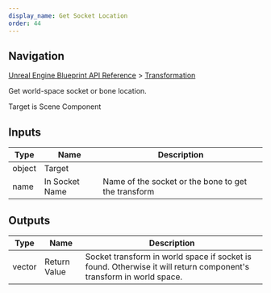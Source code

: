 ```yaml
---
display_name: Get Socket Location
order: 44
---
```

## Navigation

[Unreal Engine Blueprint API Reference](https://dev.epicgames.com/documentation/en-us/unreal-engine/BlueprintAPI) > [Transformation](https://dev.epicgames.com/documentation/en-us/unreal-engine/BlueprintAPI/Transformation)

Get world-space socket or bone location.

Target is Scene Component

## Inputs

| Type | Name | Description |
| --- | --- | --- |
| object | Target |  |
| name | In Socket Name | Name of the socket or the bone to get the transform |

## Outputs

| Type | Name | Description |
| --- | --- | --- |
| vector | Return Value | Socket transform in world space if socket is found. Otherwise it will return component's transform in world space. |

